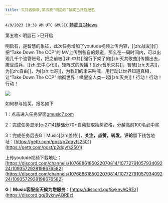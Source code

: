 ```yaml
---
title: 灭共者徽章,第五枚“明启石”抽奖已开启报名
---
```

`4/9/2023 10:38 AM UTC GMUSIC` [轉載自GNews](https://gnews.org/articles/1081153)



第五枚< 明启石 >已开启


明启石，是智慧的象征，此次任务增加了youtude视频上传内容，[[zh:战友]]们把“Take Down The CCP”的 MV上传到各自的频道，那么在一周时间内，可以出现几千个油管账号，把之前被[[zh:中共]]强行下架了的[[zh:灭共歌曲]]传播出去，撒豆成兵，[[zh:去中心化]]，矩阵式的传播！[[zh:音乐灭共]]，智慧[[zh:灭共]]，为[[zh:自由]]，为[[zh:七哥]]，为我们的未来呐喊，用行动让世界知道真相，让“Take Down The CCP” 响彻世界！唤醒全人类一起[[zh:灭共]]！行动！行动！行动！



![](https://i.imgur.com/8QD1JwP.png)




如何参与抽奖，报名如下



1：点击进入任务界面[gmusic7.com](gmusic7.com)

2：完成任务显示[e-2714]基础分70+自动获取抽奖资格，分越高前100名必中奖

3：完成任务后去G｜Music[[zh:盖特]]，**关注，点赞，转发，评论**留下钱包地址：[https://gettr.com/post/p2dqyfs2501](https://gettr.com/post/p2dqyfs2501)

上传youtude视频下载地址：[https://discord.com/channels/1076886185022070814/1077279105793409224/1093572928198676582](https://discord.com/channels/1076886185022070814/1077279105793409224/1093572928198676582)









**G｜Music客服全天候为您服务**：[https://discord.gg/8yknyAQREz](https://discord.gg/8yknyAQREz)





